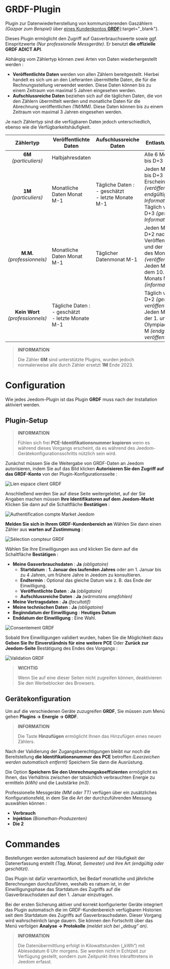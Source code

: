 # GRDF-Plugin

Plugin zur Datenwiederherstellung von kommunizierenden Gaszählern _(Gazpar zum Beispiel)_ über [eines Kundenkontos **GRDF**](https://login.monespace.grdf.fr/mire/connexion){:target="\_blank"}.

Dieses Plugin ermöglicht den Zugriff auf Gasverbrauchswerte sowie ggf. Einspritzwerte _(Nur professionelle Messgeräte)_. Er benutzt **die offizielle GRDF ADICT API**.

Abhängig vom Zählertyp können zwei Arten von Daten wiederhergestellt werden :

- **Veröffentlichte Daten** werden von allen Zählern bereitgestellt. Hierbei handelt es sich um an den Lieferanten übermittelte Daten, die für die Rechnungsstellung verwendet werden. Diese Daten können bis zu einem Zeitraum von maximal 5 Jahren eingesehen werden.
- **Aufschlussreiche Daten** beziehen sich auf die täglichen Daten, die von den Zählern übermittelt werden und monatliche Daten für die Abrechnung veröffentlichen _(1M/MM)_. Diese Daten können bis zu einem Zeitraum von maximal 3 Jahren eingesehen werden.

Je nach Zählertyp sind die verfügbaren Daten jedoch unterschiedlich, ebenso wie die Verfügbarkeitshäufigkeit.

|          **Zählertyp**           | Veröffentlichte Daten                                  | Aufschlussreiche Daten                                 | Entlastungshäufigkeit                                                                                                                                                               | Anrufhäufigkeit                                                                      |
| :------------------------------: | ------------------------------------------------------ | ------------------------------------------------------ | ----------------------------------------------------------------------------------------------------------------------------------------------------------------------------------- | ------------------------------------------------------------------------------------ |
|     **6M** _(particuliers)_      | Halbjahresdaten                                        |                                                        | Alle 6 Monate von D+2 bis D+3 nach Übergabe                                                                                                                                         | 1 bis 2 Mal im Monat                                                                 |
|     **1M** _(particuliers)_      | Monatliche Daten Monat M-1                             | Tägliche Daten :<br>- geschätzt<br>- letzte Monate M-1 | Jeden Monat von D+2 bis D+3 nach dem Erscheinungsdatum _(veröffentlichte und endgültige Informationen)_<br>Täglich von D+1 bis D+3 _(geschätzte Informationen)_                     | 1 bis 2 Mal im Monat _(veröffentlicht)_<br>1 Mal pro Tag _(informatives)_            |
|   **M.M.** _(professionnels)_    | Monatliche Daten Monat M-1                             | Täglicher Datenmonat M-1                               | Jeden Monat zwischen D+2 nach dem Veröffentlichungsdatum und der 7. Olympiade des Monats M _(veröffentlicht)_<br>Jeden Monat zwischen dem 10. und 20. des Monats M _(informatives)_ | 1 bis 14 Mal pro Monat _(veröffentlicht)_<br>1 bis 11 Mal pro Monat _(informatives)_ |
| **Kein Wort** _(professionnels)_ | Tägliche Daten :<br>- geschätzt<br>- letzte Monate M-1 |                                                        | Täglich von D+1 bis D+2 _(geschätzt veröffentlicht)_<br>Jeden Monat zwischen der 1. und 6. Olympiade des Monats M _(endgültig veröffentlicht)_                                      | 1 Mal pro Tag                                                                        |

> **INFORMATION**
>
> Die Zähler **6M** sind unterstützte Plugins, wurden jedoch normalerweise alle durch Zähler ersetzt **1M** Ende 2023.

# Configuration

Wie jedes Jeedom-Plugin ist das Plugin **GRDF** muss nach der Installation aktiviert werden.

## Plugin-Setup

> **INFORMATION**
>
> Fühlen sich frei **PCE-Identifikationsnummer kopieren** wenn es während dieses Vorgangs erscheint, da es während des Jeedom-Gerätekonfigurationsschritts nützlich sein wird.

Zunächst müssen Sie die Weitergabe von GRDF-Daten an Jeedom autorisieren, indem Sie auf das Bild klicken **Autorisieren Sie den Zugriff auf das GRDF-Konto** von der Plugin-Konfigurationsseite :

![Lien espace client GRDF](../images/link_grdf.jpg)

Anschließend werden Sie auf diese Seite weitergeleitet, auf der Sie Angaben machen müssen **Ihre Identifikatoren auf dem Jeedom-Markt** Klicken Sie dann auf die Schaltfläche **Bestätigen** :

![Authentification compte Market Jeedom](../images/Auth_Jeedom.jpg)

**Melden Sie sich in Ihrem GRDF-Kundenbereich an** Wählen Sie dann einen Zähler aus **warten auf Zustimmung** :

![Sélection compteur GRDF](../images/grdf_home.jpg)

Wählen Sie Ihre Einwilligungen aus und klicken Sie dann auf die Schaltfläche **Bestätigen** :

- **Meine Gasverbrauchsdaten** : **Ja** _(obligatoire)_
  - **Startdatum** : **1. Januar des laufenden Jahres** oder am 1. Januar bis zu 4 Jahren, um frühere Jahre in Jeedom zu konsultieren.
  - **Endtermin** : Optional das gleiche Datum wie z. B. das Ende der Einwilligung.
  - **Veröffentlichte Daten** : **Ja** _(obligatoire)_
  - **Aufschlussreiche Daten** : **Ja** _(wärmstens empfohlen)_
- **Meine Vertragsdaten** : **Ja** _(facultatif)_
- **Meine technischen Daten** : **Ja** _(obligatoire)_
- **Beginndatum der Einwilligung** : **Heutiges Datum**
- **Enddatum der Einwilligung** : Eine Wahl.

![Consentement GRDF](../images/grdf_choose.jpg)

Sobald Ihre Einwilligungen validiert wurden, haben Sie die Möglichkeit dazu **Geben Sie Ihr Einverständnis für eine weitere PCE** Oder **Zurück zur Jeedom-Seite** Bestätigung des Endes des Vorgangs :

![Validation GRDF](../images/grdf_consent.jpg)

> **WICHTIG**
>
> Wenn Sie auf eine dieser Seiten nicht zugreifen können, deaktivieren Sie den Werbeblocker des Browsers.

## Gerätekonfiguration

Um auf die verschiedenen Geräte zuzugreifen **GRDF**, Sie müssen zum Menü gehen **Plugins → Energie → GRDF**.

> **INFORMATION**
>
> Die Taste **Hinzufügen** ermöglicht Ihnen das Hinzufügen eines neuen Zählers.

Nach der Validierung der Zugangsberechtigungen bleibt nur noch die Bereitstellung **die Identifikationsnummer des PCE** betroffen _(Leerzeichen werden automatisch entfernt)_ Speichern Sie dann die Ausrüstung.

Die Option **Speichern Sie den Umrechnungskoeffizienten** ermöglicht es Ihnen, das Verhältnis zwischen der tatsächlich verbrauchten Energie zu ermitteln _(kWh)_ und die Lautstärke _(m3)_.

Professionelle Messgeräte _(MM oder TT)_ verfügen über ein zusätzliches Konfigurationsfeld, in dem Sie die Art der durchzuführenden Messung auswählen können :

- **Verbrauch**
- **Injektion** _(Biomethan-Produzenten)_
- **Die 2**

# Commandes

Bestellungen werden automatisch basierend auf der Häufigkeit der Datenerfassung erstellt _(Tag, Monat, Semester)_ und ihre Art _(endgültig oder geschätzt)_.

Das Plugin ist dafür verantwortlich, bei Bedarf monatliche und jährliche Berechnungen durchzuführen, weshalb es ratsam ist, in der Einwilligungsphase das Startdatum des Zugriffs auf die Gasverbrauchsdaten auf den 1. Januar einzutragen.

Bei der ersten Sicherung aktiver und korrekt konfigurierter Geräte integriert das Plugin automatisch die im GRDF-Kundenbereich verfügbaren Historien seit dem Startdatum des Zugriffs auf Gasverbrauchsdaten. Dieser Vorgang wird wahrscheinlich lange dauern. Sie können den Fortschritt über das Menü verfolgen **Analyse → Protokolle** _(meldet sich bei „debug“ an)_.

> **INFORMATION**
>
> Die Datenübermittlung erfolgt in Kilowattstunden („kWh“) mit Ablesedatum 6 Uhr morgens. Sie werden nicht in Echtzeit zur Verfügung gestellt, sondern zum Zeitpunkt ihres Inkrafttretens in Jeedom erfasst.
